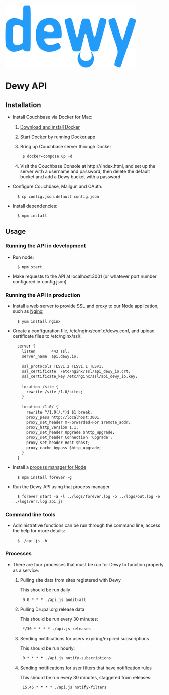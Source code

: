 ![Dewy](dewy.png "Dewy")

# Dewy API

## Installation

* Install Couchbase via Docker for Mac:

	1. [Download and install Docker](https://docs.docker.com/docker-for-mac/)
	2. Start Docker by running Docker.app
	3. Bring up Couchbase server through Docker
	
			$ docker-compose up -d

	4. Visit the Couchbase Console at http://<docker-machine-ip>/index.html, and set up the server with a username and password, then delete the default bucket and add a Dewy bucket with a password

* Configure Couchbase, Mailgun and OAuth:

        $ cp config.json.default config.json

* Install dependencies:

		$ npm install

## Usage

### Running the API in development

* Run node:

		$ npm start

* Make requests to the API at localhost:3001 (or whatever port number configured in config.json)

### Running the API in production

* Install a web server to provide SSL and proxy to our Node application, such as [Nginx](http://nginx.org)

		$ yum install nginx

* Create a configuration file, /etc/nginx/conf.d/dewy.conf, and upload certificate files to /etc/nginx/ssl/:

		server {
		  listen       443 ssl;
		  server_name  api.dewy.io;

		  ssl_protocols TLSv1.2 TLSv1.1 TLSv1;
		  ssl_certificate  /etc/nginx/ssl/api_dewy_io.crt;
		  ssl_certificate_key /etc/nginx/ssl/api_dewy_io.key;

		  location /site {
		    rewrite /site /1.0/sites;
		  }

		  location /1.0/ {
		    rewrite ^/1.0(/.*)$ $1 break;
		    proxy_pass http://localhost:3001;
		    proxy_set_header X-Forwarded-For $remote_addr;
		    proxy_http_version 1.1;
		    proxy_set_header Upgrade $http_upgrade;
		    proxy_set_header Connection 'upgrade';
		    proxy_set_header Host $host;
		    proxy_cache_bypass $http_upgrade;
		  }
		}

* Install a [process manager for Node](http://expressjs.com/en/advanced/pm.html)

		$ npm install forever -g

* Run the Dewy API using that process manager

		$ forever start -a -l ../logs/forever.log -o ../logs/out.log -e ../logs/err.log api.js

### Command line tools

* Administrative functions can be run through the command line, access the help for more details:

		$ ./api.js -h

### Processes

* There are four processes that must be run for Dewy to function properly as a service:

	1. Pulling site data from sites registered with Dewy
	
		This should be run daily
		
			0 0 * * * ./api.js audit-all
	
	2. Pulling Drupal.org release data
	
		This should be run every 30 minutes:
		
			*/30 * * * * ./api.js releases
	
	3. Sending notifications for users expiring/expired subscriptions
	
		This should be run hourly:
		
			0 * * * * ./api.js notify-subscriptions

	4. Sending notifications for user filters that have notification rules
	
		This should be run every 30 minutes, staggered from releases:
		
			15,45 * * * * ./api.js notify-filters
